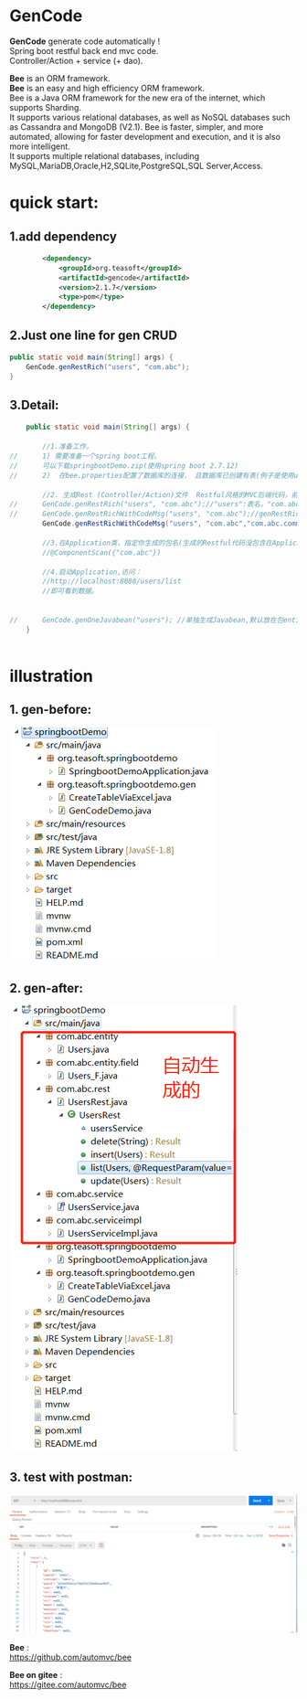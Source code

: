 
GenCode
=========
**GenCode** generate code automatically !  
Spring boot restful back end mvc code.  
Controller/Action + service (+ dao).  

**Bee** is an ORM framework.   
**Bee** is an easy and high efficiency ORM framework.   
Bee is a Java ORM framework for the new era of the internet, which supports Sharding.   
It supports various relational databases, as well as NoSQL databases such as Cassandra and MongoDB (V2.1).
Bee is faster, simpler, and more automated, allowing for faster development and execution, and it is also more intelligent.   
It supports multiple relational databases, including MySQL,MariaDB,Oracle,H2,SQLite,PostgreSQL,SQL Server,Access.   


quick start:
=========	
## 1.add dependency   
```xml
		<dependency>
			<groupId>org.teasoft</groupId>
			<artifactId>gencode</artifactId>
			<version>2.1.7</version>
			<type>pom</type>
		</dependency>
```

## 2.Just one line for gen CRUD   

```java
public static void main(String[] args) {
	GenCode.genRestRich("users", "com.abc");
}
```

## 3.Detail: 

```java
	public static void main(String[] args) {
		
		//1.准备工作，
//		1) 需要准备一个spring boot工程。
//		可以下载springbootDemo.zip(使用spring boot 2.7.12)
//		2)  在bee.properties配置了数据库的连接， 且数据库已创建有表(例子是使用users表)
		
		//2. 生成Rest (Controller/Action)文件  Restful风格的MVC后端代码，前后端分离
//		GenCode.genRestRich("users", "com.abc");//"users":表名，"com.abc"：包名
//		GenCode.genRestRichWithCodeMsg("users", "com.abc");//genRestRichWithCodeMsg生成的Rest类，是用指定的编码和信息，适用于大型项目
		GenCode.genRestRichWithCodeMsg("users", "com.abc","com.abc.comm");//"users":表名，"com.abc"：包名， "com.abc.comm"：指定自定义的Const名所在的包
		
		//3.在Application类，指定你生成的包名(生成的Restful代码没包含在Application类的路径下，则需要配置)
		//@ComponentScan({"com.abc"})
		
		//4.启动Application,访问：
		//http://localhost:8088/users/list
		//即可看到数据。
		
		
//		GenCode.genOneJavabean("users"); //单独生成Javabean,默认放在包entity
	}
	
```

illustration
=========	
## 1. gen-before:  
<img src="gen-before.png">  

## 2. gen-after:  
<img src="gen-after.png">  

## 3. test with postman:  
<img src="postman-test.png"> 



**Bee** :  
https://github.com/automvc/bee  

**Bee on gitee** :  
https://gitee.com/automvc/bee
